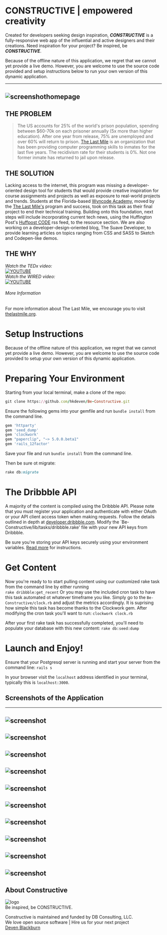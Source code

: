 # CONSTRUCTIVE | empowered creativity

Created for developers seeking design inspiration, ***CONSTRUCTIVE*** is a fully-responsive web app of the influential and active designers and their creations. Need inspiration for your project?  Be inspired, be ***CONSTRUCTIVE***.    

Because of the offline nature of this application, we regret that we cannot yet provide a live demo.  However, you are welcome to use the source code provided and setup instructions below to run your own version of this dynamic application.

--------------------------------------
![screenshothomepage](https://github.com/hkdeven/Be-Constructive/blob/master/app/assets/images/Screen%20Shot%202016-06-02%20at%204.44.09%20PM.png?raw=true)    
--------------------------------------

## THE PROBLEM
>The US accounts for 25% of the world's prison population, spending between $60-70k on each prisoner annually (5x more than higher education). After one year from release, 75% are unemployed and over 60% will return to prison. [The Last Mile](http://thelastmile.org/) is an organization that has been providing computer programming skills to inmates for the last five years. The recidivism rate for their students is 0%. Not one former inmate has returned to jail upon release.

## THE SOLUTION
Lacking access to the internet, this program was missing a developer-oriented design tool for students that would provide creative inspiration for course assignments and projects as well as exposure to real-world projects and trends. Students at the Florida-based [Wyncode Academy](https://wyncode.co/), moved by the [The Last Mile's](http://thelastmile.org/) program and success, took on this task as their final project to end their technical training. Building onto this foundation, next steps will include incorporating current tech news, using the Huffington Post's [Huffpost CODE](http://www.huffingtonpost.com/huffpost-code/) rss feed, to the resource section. We are also working on a developer-design-oriented blog, The Suave Developer, to provide learning articles on topics ranging from CSS and SASS to Sketch and Codepen-like demos.

## THE WHY
*Watch the TEDx video:*    
[![YOUTUBE](http://thelastmile.org/wp-content/uploads/2015/09/tedx-san-diego.jpg)](https://www.youtube.com/watch?v=sOSXTtA-_Jk&feature=player_embedded)    
*Watch the WIRED video:*    
[![YOUTUBE](http://thelastmile.org/wp-content/uploads/2015/09/passion.jpg)](https://www.youtube.com/watch?v=yTpGj7Vq3E4)    

###### More Information
For more information about The Last Mile, we encourage you to visit [thelastmile.org](http://thelastmile.org/).    


# Setup Instructions
Because of the offline nature of this application, we regret that we cannot yet provide a live demo.  However, you are welcome to use the source code provided to setup your own version of this dynamic application.

# Preparing Your Environment

Starting from your local terminal, make a clone of the repo:

```ruby
git clone https://github.com/hkdeven/Be-Constructive.git
```

Ensure the following gems into your gemfile and run ` bundle install ` from the command line.

```ruby
gem 'httparty'
gem 'seed_dump'
gem 'clockwork'
gem "paperclip", "~> 5.0.0.beta1"
gem 'rails_12factor'
```
Save your file and run ` bundle install ` from the command line.    

Then be sure ot migrate:
```ruby
rake db:migrate
```

# The Dribbble API

A majority of the content is compiled using the Dribbble API. Please note that you must register your application and authenticate with either OAuth or your API client access token when making requests. Follow the details outlined in depth at [developer.dribbble.com](http://developer.dribbble.com/v1/). Modify the `Be-Constructive/lib/tasks/dribbble.rake' file with your new API keys from Dribbble.

Be sure you're storing your API keys securely using your environment variables.  [Read more](https://github.com/dwyl/learn-environment-variables/blob/master/README.md) for instructions.

# Get Content

Now you're ready to to start pulling content using our customized rake task from the command line by either running    
` rake dribbble:get_recent `
Or you may use the included cron task to have this task automated ot whatever timeframe you like.  Simply go to the `Be-Constructive/clock.rb` and adjust the metrics accordingly. It is suprising how simple this task has become thanks to the Clockwork gem.  After modifying the cron task you'll want to run:
` clockwork clock.rb ` 

After your first rake task has successfully completed, you'll need to populate your database with this new content:
` rake db:seed:dump `

# Launch and Enjoy!

Ensure that your Postgresql server is running and start your server from the command line:
` rails s `

In your browser visit the `localhost` address identified in your terminal, typically this is `localhost:3000`.

## Screenshots of the Application
--------------------------------------   

![screenshot](https://github.com/hkdeven/Be-Constructive/blob/master/app/assets/images/Screen%20Shot%202016-06-02%20at%204.44.27%20PM.png?raw=true)
--------------------------------------

![screenshot](https://github.com/hkdeven/Be-Constructive/blob/master/app/assets/images/Screen%20Shot%202016-06-02%20at%204.44.48%20PM.png?raw=true)
--------------------------------------

![screenshot](https://github.com/hkdeven/Be-Constructive/blob/master/app/assets/images/Screen%20Shot%202016-06-02%20at%204.45.13%20PM.png?raw=true)
--------------------------------------

![screenshot](https://github.com/hkdeven/Be-Constructive/blob/master/app/assets/images/Screen%20Shot%202016-06-02%20at%204.45.45%20PM.png?raw=true)
--------------------------------------

![screenshot](https://github.com/hkdeven/Be-Constructive/blob/master/app/assets/images/Screen%20Shot%202016-06-02%20at%204.46.06%20PM.png?raw=true)
--------------------------------------

![screenshot](https://github.com/hkdeven/Be-Constructive/blob/master/app/assets/images/Screen%20Shot%202016-06-02%20at%204.46.25%20PM.png?raw=true)
--------------------------------------

![screenshot](https://github.com/hkdeven/Be-Constructive/blob/master/app/assets/images/Screen%20Shot%202016-06-02%20at%204.46.39%20PM.png?raw=true)
--------------------------------------

![screenshot](https://github.com/hkdeven/Be-Constructive/blob/master/app/assets/images/Screen%20Shot%202016-06-02%20at%204.46.55%20PM.png?raw=true)
--------------------------------------

![screenshot](https://github.com/hkdeven/Be-Constructive/blob/master/app/assets/images/Screen%20Shot%202016-06-02%20at%204.47.04%20PM.png?raw=true)
--------------------------------------

![screenshot](https://github.com/hkdeven/Be-Constructive/blob/master/app/assets/images/Screen%20Shot%202016-06-02%20at%204.47.19%20PM.png?raw=true)
--------------------------------------    

## About Constructive
![logo](http://s33.postimg.org/xxaj6bl7z/master_logo.png)    
Be inspired, be CONSTRUCTIVE.    

Constructive is maintained and funded by DB Consulting, LLC.    
We love open source software  | Hire us for your next project     
[Deven Blackburn]

[Deven Blackburn]: http://www.makecodenotwar.co/
